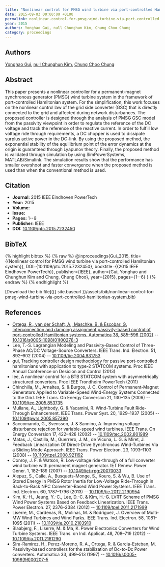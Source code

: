 ```yaml
---
title: "Nonlinear control for PMSG wind turbine via port-controlled Hamiltonian system"
date: 2015-09-03 00:00:00 +0100
permalink: nonlinear-control-for-pmsg-wind-turbine-via-port-controlled-hamiltonian-system
year: 2015
authors: Yonghao Gui, null Chunghun Kim, Chung Choo Chung
category: proceedings
---
```

 
## Authors
[Yonghao Gui](authors/yonghao-gui), [null Chunghun Kim](authors/chunghun-kim), [Chung Choo Chung](authors/chung-choo-chung)
 
## Abstract
This paper presents a nonlinear controller for a permanent-magnet synchronous generator (PMSG) wind turbine system in the framework of port-controlled Hamiltonian system. For the simplification, this work focuses on the nonlinear control law of the grid side converter (GSC) that is directly connected to the grid and affected during network disturbances. The proposed controller is designed through the analysis of PMSG GSC model from the passivity viewpoint in order to regulate the reference of the DC voltage and track the reference of the reactive current. In order to fulfill low voltage ride through requirements, a DC chopper is used to dissipate surplus active power in the DC-link. By using the proposed method, the exponential stability of the equilibrium point of the error dynamics at the origin is guaranteed through Lyapunov theory. Finally, the proposed method is validated through simulation by using SimPowerSystems, MATLAB/Simulink. The simulation results show that the performance has smaller overshoot and faster convergence when the proposed method is used than when the conventional method is used.
 
## Citation
- **Journal:** 2015 IEEE Eindhoven PowerTech
- **Year:** 2015
- **Volume:** 
- **Issue:** 
- **Pages:** 1--6
- **Publisher:** IEEE
- **DOI:** [10.1109/ptc.2015.7232450](https://doi.org/10.1109/ptc.2015.7232450)
 
## BibTeX
{% highlight bibtex %}
{% raw %}
@inproceedings{Gui_2015,
  title={{Nonlinear control for PMSG wind turbine via port-controlled Hamiltonian system}},
  DOI={10.1109/ptc.2015.7232450},
  booktitle={{2015 IEEE Eindhoven PowerTech}},
  publisher={IEEE},
  author={Gui, Yonghao and Chunghun Kim and Chung, Chung Choo},
  year={2015},
  pages={1--6}
}
{% endraw %}
{% endhighlight %}
 
[Download the bib file]({{ site.baseurl }}/assets/bib/nonlinear-control-for-pmsg-wind-turbine-via-port-controlled-hamiltonian-system.bib)
 
## References
- [Ortega, R., van der Schaft, A., Maschke, B. & Escobar, G. Interconnection and damping assignment passivity-based control of port-controlled Hamiltonian systems. Automatica 38, 585–596 (2002)](interconnection-and-damping-assignment-passivity-based-control-of-port-controlled-hamiltonian-systems) -- [10.1016/s0005-1098(01)00278-3](https://doi.org/10.1016/s0005-1098(01)00278-3)
- Lee, T.-S. Lagrangian Modeling and Passivity-Based Control of Three-Phase AC/DC Voltage-Source Converters. IEEE Trans. Ind. Electron. 51, 892–902 (2004) -- [10.1109/tie.2004.831753](https://doi.org/10.1109/tie.2004.831753)
- gui, Tracking controller design methodology for passive port-controlled hamiltonians with application to type-2 STATCOM systems. Proc IEEE Annual Conference on Desicion and Control (2013)
- lee, A nonlinear control for a BTB STATCOM system with asymmetrically structured converters. Proc IEEE Trondheim PowerTech (2011)
- Chinchilla, M., Arnaltes, S. & Burgos, J. C. Control of Permanent-Magnet Generators Applied to Variable-Speed Wind-Energy Systems Connected to the Grid. IEEE Trans. On Energy Conversion 21, 130–135 (2006) -- [10.1109/tec.2005.853735](https://doi.org/10.1109/tec.2005.853735)
- Mullane, A., Lightbody, G. & Yacamini, R. Wind-Turbine Fault Ride-Through Enhancement. IEEE Trans. Power Syst. 20, 1929–1937 (2005) -- [10.1109/tpwrs.2005.857390](https://doi.org/10.1109/tpwrs.2005.857390)
- Saccomando, G., Svensson, J. & Sannino, A. Improving voltage disturbance rejection for variable-speed wind turbines. IEEE Trans. On Energy Conversion 17, 422–428 (2002) -- [10.1109/tec.2002.801989](https://doi.org/10.1109/tec.2002.801989)
- Matas, J., Castilla, M., Guerrero, J. M., de Vicuna, L. G. & Miret, J. Feedback Linearization Of Direct-Drive Synchronous Wind-Turbines Via a Sliding Mode Approach. IEEE Trans. Power Electron. 23, 1093–1103 (2008) -- [10.1109/tpel.2008.921192](https://doi.org/10.1109/tpel.2008.921192)
- Conroy, J. F. & Watson, R. Low-voltage ride-through of a full converter wind turbine with permanent magnet generator. IET Renew. Power Gener. 1, 182–189 (2007) -- [10.1049/iet-rpg:20070033](https://doi.org/10.1049/iet-rpg:20070033)
- Alepuz, S., Calle, A., Busquets-Monge, S., Kouro, S. & Wu, B. Use of Stored Energy in PMSG Rotor Inertia for Low-Voltage Ride-Through in Back-to-Back NPC Converter-Based Wind Power Systems. IEEE Trans. Ind. Electron. 60, 1787–1796 (2013) -- [10.1109/tie.2012.2190954](https://doi.org/10.1109/tie.2012.2190954)
- Kim, K.-H., Jeung, Y.-C., Lee, D.-C. & Kim, H.-G. LVRT Scheme of PMSG Wind Power Systems Based on Feedback Linearization. IEEE Trans. Power Electron. 27, 2376–2384 (2012) -- [10.1109/tpel.2011.2171999](https://doi.org/10.1109/tpel.2011.2171999)
- Liserre, M., Cardenas, R., Molinas, M. & Rodriguez, J. Overview of Multi-MW Wind Turbines and Wind Parks. IEEE Trans. Ind. Electron. 58, 1081–1095 (2011) -- [10.1109/tie.2010.2103910](https://doi.org/10.1109/tie.2010.2103910)
- Blaabjerg, F., Liserre, M. & Ma, K. Power Electronics Converters for Wind Turbine Systems. IEEE Trans. on Ind. Applicat. 48, 708–719 (2012) -- [10.1109/tia.2011.2181290](https://doi.org/10.1109/tia.2011.2181290)
- Sira-Ramirez, H., Perez-Moreno, R. A., Ortega, R. & Garcia-Esteban, M. Passivity-based controllers for the stabilization of Dc-to-Dc Power converters. Automatica 33, 499–513 (1997) -- [10.1016/s0005-1098(96)00207-5](https://doi.org/10.1016/s0005-1098(96)00207-5)

